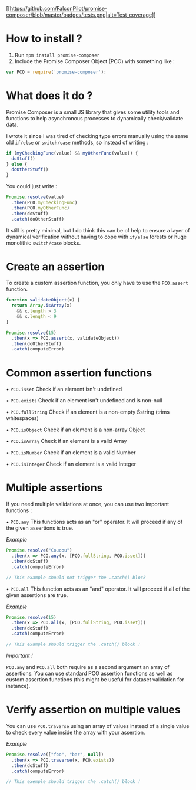 [[https://github.com/FalconPilot/promise-composer/blob/master/badges/tests.png|alt=Test_coverage]]

# How to install ?

1. Run `npm install promise-composer`
2. Include the Promise Composer Object (PCO) with something like :

```javascript
var PCO = require('promise-composer');
```

# What does it do ?

Promise Composer is a small JS library that gives some utility tools and
functions to help asynchronous processes to dynamically check/validate data.

I wrote it since I was tired of checking type errors manually using the
same old `if/else` or `switch/case` methods, so instead of writing :

```javascript
if (myCheckingFunc(value) && myOtherFunc(value)) {
  doStuff()
} else {
  doOtherStuff()
}
```

You could just write :

```javascript
Promise.resolve(value)
  .then(PCO.myCheckingFunc)
  .then(PCO.myOtherFunc)
  .then(doStuff)
  .catch(doOtherStuff)
```

It still is pretty minimal, but I do think this can be of help to ensure a
layer of dynamical verification without having to cope with `if/else` forests
or huge monolithic `switch/case` blocks.

# Create an assertion

To create a custom assertion function, you only have to use the `PCO.assert`
function.

```javascript
function validateObject(x) {
  return Array.isArray(x)
    && x.length > 3
    && x.length < 9
}

Promise.resolve(15)
  .then(x => PCO.assert(x, validateObject))
  .then(doOtherStuff)
  .catch(computeError)
```

# Common assertion functions

• `PCO.isset`
Check if an element isn't undefined

• `PCO.exists`
Check if an element isn't undefined and is non-null

• `PCO.fullString`
Check if an element is a non-empty Sstring (trims whitespaces)

• `PCO.isObject`
Check if an element is a non-array Object

• `PCO.isArray`
Check if an element is a valid Array

• `PCO.isNumber`
Check if an element is a valid Number

• `PCO.isInteger`
Check if an element is a valid Integer

# Multiple assertions

If you need multiple validations at once, you can use two important functions :

• `PCO.any`
This functions acts as an "or" operator. It will proceed if any of the
given assertions is true.

*Example*
```javascript
Promise.resolve("Coucou")
  .then(x => PCO.any(x, [PCO.fullString, PCO.isset]))
  .then(doStuff)
  .catch(computeError)

// This example should not trigger the .catch() block
```

• `PCO.all`
This function acts as an "and" operator. It will proceed if all of the
given assertions are true.

*Example*
```javascript
Promise.resolve(15)
  .then(x => PCO.all(x, [PCO.fullString, PCO.isset]))
  .then(doStuff)
  .catch(computeError)

// This example should trigger the .catch() block !
```

*Important !*

`PCO.any` and `PCO.all` both require as a second argument an array of
assertions. You can use standard PCO assertion functions as well as
custom assertion functions (this might be useful for dataset validation
for instance).

# Verify assertion on multiple values

You can use `PCO.traverse` using an array of values instead of a single value
to check every value inside the array with your assertion.

*Example*
```javascript
Promise.resolve(["foo", "bar", null])
  .then(x => PCO.traverse(x, PCO.exists))
  .then(doStuff)
  .catch(computeError)

// This exemple should trigger the .catch() block !
```
